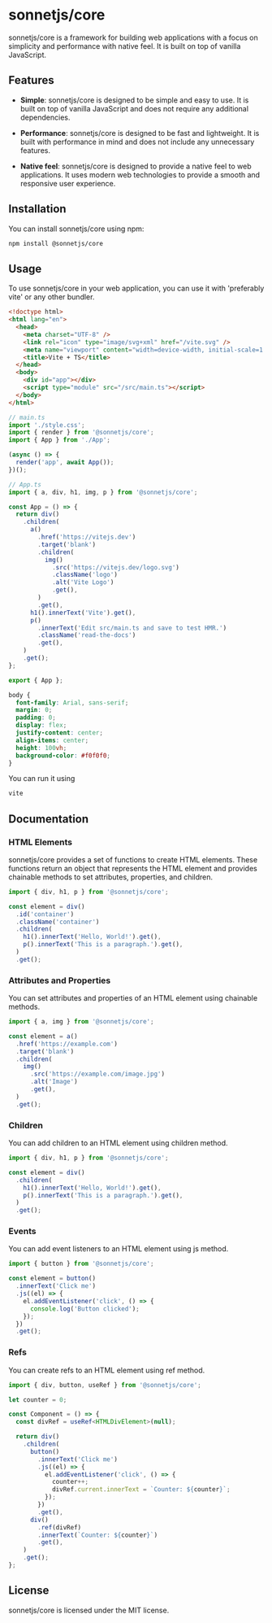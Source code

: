 # sonnetjs/core

sonnetjs/core is a framework for building web applications with a focus on simplicity and performance with native feel. It is built on top of vanilla JavaScript.

## Features

- **Simple**: sonnetjs/core is designed to be simple and easy to use. It is built on top of vanilla JavaScript and does not require any additional dependencies.

- **Performance**: sonnetjs/core is designed to be fast and lightweight. It is built with performance in mind and does not include any unnecessary features.

- **Native feel**: sonnetjs/core is designed to provide a native feel to web applications. It uses modern web technologies to provide a smooth and responsive user experience.

## Installation

You can install sonnetjs/core using npm:

```bash
npm install @sonnetjs/core
```

## Usage

To use sonnetjs/core in your web application, you can use it with 'preferably vite' or any other bundler.

```html
<!doctype html>
<html lang="en">
  <head>
    <meta charset="UTF-8" />
    <link rel="icon" type="image/svg+xml" href="/vite.svg" />
    <meta name="viewport" content="width=device-width, initial-scale=1.0" />
    <title>Vite + TS</title>
  </head>
  <body>
    <div id="app"></div>
    <script type="module" src="/src/main.ts"></script>
  </body>
</html>
```

```typescript
// main.ts
import './style.css';
import { render } from '@sonnetjs/core';
import { App } from './App';

(async () => {
  render('app', await App());
})();
```

```typescript
// App.ts
import { a, div, h1, img, p } from '@sonnetjs/core';

const App = () => {
  return div()
    .children(
      a()
        .href('https://vitejs.dev')
        .target('blank')
        .children(
          img()
            .src('https://vitejs.dev/logo.svg')
            .className('logo')
            .alt('Vite Logo')
            .get(),
        )
        .get(),
      h1().innerText('Vite').get(),
      p()
        .innerText('Edit src/main.ts and save to test HMR.')
        .className('read-the-docs')
        .get(),
    )
    .get();
};

export { App };
```

```css
body {
  font-family: Arial, sans-serif;
  margin: 0;
  padding: 0;
  display: flex;
  justify-content: center;
  align-items: center;
  height: 100vh;
  background-color: #f0f0f0;
}
```

You can run it using 

```bash
vite
```

## Documentation

### HTML Elements

sonnetjs/core provides a set of functions to create HTML elements. These functions return an object that represents the HTML element and provides chainable methods to set attributes, properties, and children.

```typescript
import { div, h1, p } from '@sonnetjs/core';

const element = div()
  .id('container')
  .className('container')
  .children(
    h1().innerText('Hello, World!').get(),
    p().innerText('This is a paragraph.').get(),
  )
  .get();
```

### Attributes and Properties

You can set attributes and properties of an HTML element using chainable methods.

```typescript
import { a, img } from '@sonnetjs/core';

const element = a()
  .href('https://example.com')
  .target('blank')
  .children(
    img()
      .src('https://example.com/image.jpg')
      .alt('Image')
      .get(),
  )
  .get();
```

### Children

You can add children to an HTML element using children method.

```typescript
import { div, h1, p } from '@sonnetjs/core';

const element = div()
  .children(
    h1().innerText('Hello, World!').get(),
    p().innerText('This is a paragraph.').get(),
  )
  .get();
```

### Events

You can add event listeners to an HTML element using js method.

```typescript
import { button } from '@sonnetjs/core';

const element = button()
  .innerText('Click me')
  .js((el) => {
    el.addEventListener('click', () => {
      console.log('Button clicked');
    });
  })
  .get();
```

### Refs

You can create refs to an HTML element using ref method.

```typescript
import { div, button, useRef } from '@sonnetjs/core';

let counter = 0;

const Component = () => {
  const divRef = useRef<HTMLDivElement>(null);

  return div()
    .children(
      button()
        .innerText('Click me')
        .js((el) => {
          el.addEventListener('click', () => {
            counter++;
            divRef.current.innerText = `Counter: ${counter}`;
          });
        })
        .get(),
      div()
        .ref(divRef)
        .innerText(`Counter: ${counter}`)
        .get(),
    )
    .get();
};
```

## License

sonnetjs/core is licensed under the MIT license.

